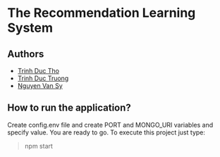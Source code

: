 # The Recommendation Learning System

## Authors
- [Trinh Duc Tho](https://github.com/kanedev99)
- [Trinh Duc Truong](https://github.com/truongmt273)
- [Nguyen Van Sy](https://github.com/synguyen1999)

## How to run the application?
Create config.env file and create PORT and MONGO_URI variables and specify value. You are ready to go. To execute this project just type:
> npm start
